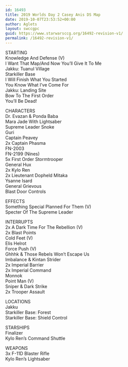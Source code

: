 ```yaml
---
id: 16493
title: 2019 Worlds Day 2 Casey Anis DS Map
date: 2019-10-07T23:53:52+00:00
author: Aglets
layout: swccgpc
guid: https://www.starwarsccg.org/16492-revision-v1/
permalink: /16492-revision-v1/
---
```

STARTING  
Knowledge And Defense (V)  
I Want That Map/And Now You’ll Give It To Me  
Jakku: Tuanul Village  
Starkiller Base  
I Will Finish What You Started  
You Know What I’ve Come For  
Jakku: Landing Site  
Bow To The First Order  
You’ll Be Dead!

CHARACTERS  
Dr. Evazan & Ponda Baba  
Mara Jade With Lightsaber  
Supreme Leader Snoke  
Guri  
Captain Peavey  
2x Captain Phasma  
FN-2003  
FN-2199 (Nines)  
5x First Order Stormtrooper  
General Hux  
2x Kylo Ren  
2x Lieutenant Dopheld Mitaka  
Ysanne Isard  
General Grievous  
Blast Door Controls

EFFECTS  
Something Special Planned For Them (V)  
Specter Of The Supreme Leader

INTERRUPTS  
2x A Dark Time For The Rebellion (V)  
2x Blast Points  
Cold Feet (V)  
Elis Helrot  
Force Push (V)  
Ghhhk & Those Rebels Won’t Escape Us  
Imbalance & Kintan Strider  
2x Imperial Barrier  
2x Imperial Command  
Monnok  
Point Man (V)  
Sniper & Dark Strike  
2x Trooper Assault

LOCATIONS  
Jakku  
Starkiller Base: Forest  
Starkiller Base: Shield Control

STARSHIPS  
Finalizer  
Kylo Ren’s Command Shuttle

WEAPONS  
3x F-11D Blaster Rifle  
Kylo Ren’s Lightsaber